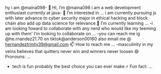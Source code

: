 hy i am @maina098- 👋 Hi, I’m @maina098
i am a web development enthusiast currently at java- 👀 I’m interested in ...
i am  currently pursuing js with later advance to cyber security major in ethical hacking and block chain also add up data science for relevance.🌱 I’m currently learning ...
-i am looking foward to collaborate with any nerd who would like my teeming up with them'  I’m looking to collaborate on ...
-you can reach me ig @he.rnandez21.70 on tiktok@anderson00160 also email me @ hernandeztrinity39@gmail.com 📫 How to reach me ...
-masculinity in my veins believes that quitters never win and winners never loosen 😄 Pronouns: ...
- tech is fun probably the best choice you can ever make.⚡ Fun fact: ...

<!---
maina098/maina098 is a ✨ special ✨ repository because its `README.md` (this file) appears on your GitHub profile.
You can click the Preview link to take a look at your changes.
--->
